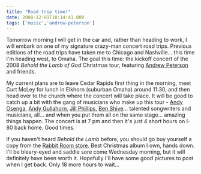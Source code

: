 ```yaml
---
title: "Road trip time!"
date: 2008-12-01T18:14:41.000
tags: ['music','andrew-peterson']
---
```

Tomorrow morning I will get in the car and, rather than heading to work, I will embark on one of my signature crazy-man concert road trips. Previous editions of the road trips have taken me to Chicago and Nashville... this time I'm heading west, to Omaha. The goal this time: the kickoff concert of the 2008 _Behold the Lamb of God_ Christmas tour, featuring [Andrew Peterson](http://www.andrew-peterson.com) and friends.

My current plans are to leave Cedar Rapids first thing in the morning, meet Curt McLey for lunch in Elkhorn (suburban Omaha) around 11:30, and then head over to the church where the concert will take place. It will be good to catch up a bit with the gang of musicians who make up this tour - [Andy Osenga](http://www.andyosenga.com), [Andy Gullahorn](http://www.andygullahorn.com), [Jill Phillips](http://www.jillphillips.com), [Ben Shive](http://www.benshive.com)... talented songwriters and musicians, all... and when you put them all on the same stage... amazing things happen. The concert is at 7 pm and then it's just 4 short hours on I-80 back home. Good times.

If you haven't heard _Behold the Lamb_ before, you should go buy yourself a copy from the [Rabbit Room store](http://store.rabbitroom.com). Best Christmas album I own, hands down. I'll be bleary-eyed and saddle sore come Wednesday morning, but it will definitely have been worth it. Hopefully I'll have some good pictures to post when I get back. Only 18 more hours to wait...

